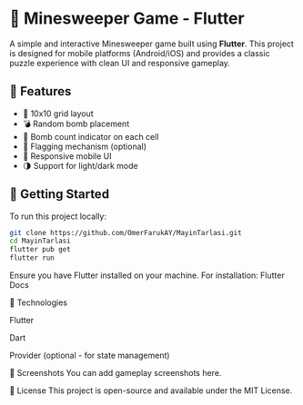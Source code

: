 # 🧨 Minesweeper Game - Flutter

A simple and interactive Minesweeper game built using **Flutter**. This project is designed for mobile platforms (Android/iOS) and provides a classic puzzle experience with clean UI and responsive gameplay.

## 📱 Features

- 🔢 10x10 grid layout
- 💣 Random bomb placement
- 🧠 Bomb count indicator on each cell
- 🚩 Flagging mechanism (optional)
- 📱 Responsive mobile UI
- 🌗 Support for light/dark mode

## 🚀 Getting Started

To run this project locally:

```bash
git clone https://github.com/OmerFarukAY/MayinTarlasi.git
cd MayinTarlasi
flutter pub get
flutter run
```
Ensure you have Flutter installed on your machine. For installation: Flutter Docs


🎯 Technologies

Flutter

Dart

Provider (optional - for state management)

📸 Screenshots
You can add gameplay screenshots here.

📄 License
This project is open-source and available under the MIT License.



